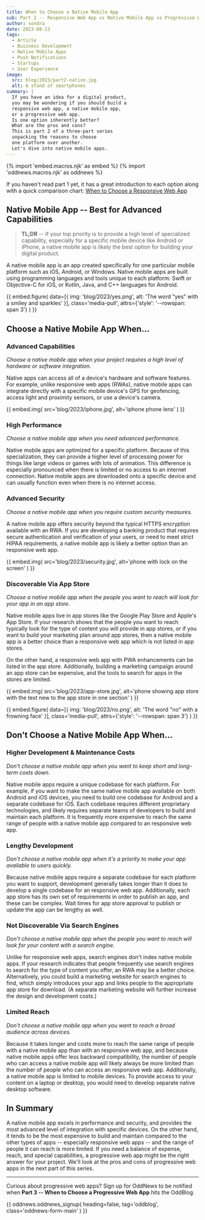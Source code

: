 ```yaml
---
title: When to Choose a Native Mobile App
sub: Part 2 -- Responsive Web App vs Native Mobile App vs Progressive Web App
author: sondra
date: 2023-08-23
tags:
  - Article
  - Business Development
  - Native Mobile Apps
  - Push Notifications
  - Startups
  - User Experience
image:
  src: blog/2023/part2-native.jpg
  alt: A stand of smartphones
summary: |
  If you have an idea for a digital product,
  you may be wondering if you should build a
  responsive web app, a native mobile app,
  or a progressive web app.
  Is one option inherently better?
  What are the pros and cons?
  This is part 2 of a three-part series
  unpacking the reasons to choose
  one platform over another.
  Let's dive into native mobile apps.
---
```


{% import 'embed.macros.njk' as embed %}
{% import 'oddnews.macros.njk' as oddnews %}

If you haven't read part 1 yet, it has a great introduction to each option along
with a quick comparison chart: [When to Choose a Responsive Web
App](/2023/07/11/when-to-choose-a-responsive-web-app/)

<!-- **Read all three parts to compare app types:**

1. [When to Choose a Responsive Web App](/2023/07/11/when-to-choose-a-responsive-web-app/)
2. [When to Choose a Native Mobile App](/2023/08/01/when-to-choose-a-native-mobile-app/)
3. [When to Choose a Progressive Web App](/2023/09/01/when-to-choose-a-progressive-web-app/) -->

## Native Mobile App -- Best for Advanced Capabilities

> **TL;DR** --
> If your top priority is to provide a high level of specialized
> capability, especially for a specific mobile device like Android
> or iPhone, a native mobile app is likely the best option for
> building your digital product.

A native mobile app is an app created specifically for one particular mobile
platform such as iOS, Android, or Windows. Native mobile apps are built using
programming languages and tools unique to each platform: Swift or Objective-C
for iOS, or Kotlin, Java, and C++ languages for Android.

{{ embed.figure(
  data=[{
    img: 'blog/2023/yes.png',
    alt: 'The word "yes" with a smiley and sparkles'
  }],
  class='media-pull',
  attrs={'style': '--rowspan: span 3'}
) }}

## Choose a Native Mobile App When…

### Advanced Capabilities
*Choose a native mobile app when your project requires a high level of hardware
or software integration.*

Native apps can access all of a device's hardware and software features. For
example, unlike responsive web apps (RWAs), native mobile apps can integrate
directly with a specific mobile device's GPS for geofencing, access light and
proximity sensors, or use a device's camera.

{{ embed.img(
  src='blog/2023/iphone.jpg',
  alt='iphone phone lens'
) }}

### High Performance
*Choose a native mobile app when you need advanced performance.*

Native mobile apps are optimized for a specific platform. Because of this
specialization, they can provide a higher level of processing power for things
like large videos or games with lots of animation. This difference is especially
pronounced when there is limited or no access to an internet connection. Native
mobile apps are downloaded onto a specific device and can usually function even
when there is no internet access.

### Advanced Security
*Choose a native mobile app when you require custom security measures.*

A native mobile app offers security beyond the typical HTTPS encryption
available with an RWA. If you are developing a banking product that requires
secure authentication and verification of your users, or need to meet strict
HIPAA requirements, a native mobile app is likely a better option than an responsive web app.

{{ embed.img(
  src='blog/2023/security.jpg',
  alt='phone with lock on the screen'
) }}

### Discoverable Via App Store
*Choose a native mobile app when the people you want to reach will look for your
app in an app store.*

Native mobile apps live in app stores like the Google Play Store and Apple's App
Store. If your research shows that the people you want to reach typically look
for the type of content you will provide in app stores, or if you want to build
your marketing plan around app stores, then a native mobile app is a better
choice than a responsive web app which is not listed in app stores.

On the other hand, a responsive web app with PWA enhancements can be listed in the app store. Additionally, building a marketing campaign around an app store can be expensive, and the tools to search for apps in the stores are limited.

{{ embed.img(
  src='blog/2023/app-store.jpg',
  alt='phone showing app store with the text new to the app store in one section'
) }}

{{ embed.figure(
  data=[{
    img: 'blog/2023/no.png',
    alt: 'The word "no" with a frowning face'
  }],
  class='media-pull',
  attrs={'style': '--rowspan: span 3'}
) }}

## Don't Choose a Native Mobile App When…

### Higher Development & Maintenance Costs
*Don't choose a native mobile app when you want to keep short and long-term
costs down.*

Native mobile apps require a unique codebase for each platform. For example, if
you want to make the same native mobile app available on both Android and iOS
devices, you need to build one codebase for Android and a separate codebase for
iOS. Each codebase requires different proprietary technologies, and likely
requires separate teams of developers to build and maintain each platform.
It is frequently more expensive to reach the same range of people with a native
mobile app compared to an responsive web app.

### Lengthy Development
*Don't choose a native mobile app when it's a priority to make your app
available to users quickly.*

Because native mobile apps require a separate codebase for each platform you
want to support, development generally takes longer than it does to develop a
single codebase for an responsive web app. Additionally, each app store has its own set of
requirements in order to publish an app, and these can be complex. Wait times
for app store approval to publish or update the app can be lengthy as well.

### Not Discoverable Via Search Engines
*Don't choose a native mobile app when the people you want to reach will look
for your content with a search engine.*

Unlike for responsive web apps, search engines don't index native mobile apps. If your research
indicates that people frequently use search engines to search for the type of
content you offer, an RWA may be a better choice. Alternatively, you could build
a marketing website for search engines to find, which simply introduces your app
and links people to the appropriate app store for download. (A separate
marketing website will further increase the design and development costs.)

### Limited Reach
*Don't choose a native mobile app when you want to reach a broad audience across
devices.*

Because it takes longer and costs more to reach the same range of people with a
native mobile app than with an responsive web app, and because native mobile apps offer less
backward compatibility, the number of people who can access a native mobile app
will likely always be more limited than the number of people who can access an
responsive web app. Additionally, a native mobile app is limited to mobile devices. To provide
access to your content on a laptop or desktop, you would need to develop
separate native desktop software.

## In Summary

A native mobile app excels in performance and security, and provides the most
advanced level of integration with specific devices. On the other hand, it tends
to be the most expensive to build and maintain compared to the other types of
apps -- especially responsive web apps -- and the range of people it can reach
is more limited. If you need a balance of expense, reach, and special
capabilities, a progressive web app might be the right answer for your project.
We'll look at the pros and cons of progressive web apps in the next part of this
series.

---

Curious about progressive web apps? Sign up for OddNews to be notified when
**Part 3 -- When to Choose a Progressive Web App** hits the OddBlog.

{{ oddnews.oddnews_signup(
  heading=false,
  tag='oddblog',
  class='oddnews-form-main'
) }}

<!-- Is a **progressive web app** right for your digital project? Read more about
[When to Choose a Progressive Web App](/2023/09/01/when-to-choose-a-progressive-web-app/). -->
